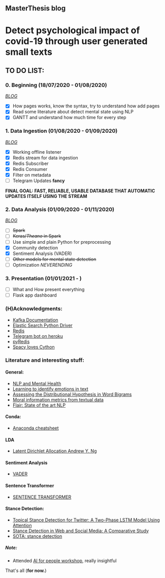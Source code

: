 ## MasterThesis blog


# Detect psychological impact of covid-19 through user generated small texts

## TO DO LIST:
### 0. Beginning (18/07/2020 - 01/08/2020)
[*BLOG*](BLOG/July.md)

- [x] How pages works, know the syntax, try to understand how add pages
- [x] Read some literature about detect mental state using NLP 
- [x] GANTT and understand how much time for every step

### 1. Data Ingestion (01/08/2020 - 01/09/2020)
[*BLOG*](BLOG/August.md)
- [x] Working offline listener
- [x] Redis stream for data ingestion
- [x] Redis Subscriber
- [x] Redis Consumer
- [x] Filter on metadata
- [ ] Telegram Updates **fancy**

**FINAL GOAL: FAST, RELIABLE, USABLE DATABASE THAT AUTOMATIC UPDATES ITSELF USING THE STREAM**

### 2. Data Analysis (01/09/2020 - 01/11/2020)
[*BLOG*](BLOG/September.md)
- [ ] ~~Spark~~
- [ ] ~~Keras/*Theano* in Spark~~
- [ ] Use simple and plain Python for preprocessing
- [x] Community detection
- [x] Sentiment Analysis (VADER)
- [ ] ~~Other models for mental state detection~~
- [ ] Optimization *NEVERENDING*

### 3. Presentation (01/01/2021 - )
- [ ] What and How present everything
- [ ] Flask app dashboard

### (H)Acknowledgments:
- [Kafka Documentation](https://kafka.apache.org/documentation)
- [Elastic Search Python Driver](https://elasticsearch-py.readthedocs.io/en/master/)
- [Redis](https://redis.io/)
- [Telegram bot on heroku](https://towardsdatascience.com/how-to-deploy-a-telegram-bot-using-heroku-for-free-9436f89575d2)
- [pyRedis](https://realpython.com/python-redis/#using-key-expiry)
- [Spacy loves Cython](https://nbviewer.jupyter.org/github/huggingface/100-times-faster-nlp/blob/master/100-times-faster-nlp-in-python.ipynb)
### Literature and interesting stuff:

#### General:
- [NLP and Mental Health](https://www.researchgate.net/publication/313127241_Natural_language_processing_in_mental_health_applications_using_non-clinical_texts)
- [Learning to identify emotions in text](http://citeseerx.ist.psu.edu/viewdoc/download?doi=10.1.1.217.62&rep=rep1&type=pdf)
- [Assessing the Distributional Hypothesis in Word Bigrams](https://iris.unitn.it/retrieve/handle/11572/249655/297594/2019_how_much_competence_in_performance.pdf)
- [Moral information metrics from textual data](https://github.com/medianeuroscience/emfdscore)
- [Flair: State of the art NLP](https://github.com/flairNLP/flair)

#### Conda:
- [Anaconda cheatsheet](https://docs.conda.io/projects/conda/en/4.6.0/_downloads/52a95608c49671267e40c689e0bc00ca/conda-cheatsheet.pdf)

#### LDA
- [Latent Dirichlet Allocation Andrew Y. Ng](http://www.jmlr.org/papers/volume3/blei03a/blei03a.pdf)

#### Sentiment Analysis
- [VADER](https://medium.com/analytics-vidhya/simplifying-social-media-sentiment-analysis-using-vader-in-python-f9e6ec6fc52f)

#### Sentence Transformer
- [SENTENCE TRANSFORMER](https://github.com/UKPLab/sentence-transformers)
#### Stance Detection:
- [Topical Stance Detection for Twitter: A Two-Phase LSTM Model Using Attention](https://arxiv.org/pdf/1801.03032.pdf)
- [Stance Detection in Web and Social Media: A Comparative Study](https://arxiv.org/pdf/2007.05976.pdf)
- [SOTA: stance detection](https://paperswithcode.com/sota/stance-detection-on-rumoureval)

##### Note:
- Attended [AI for people workshop](https://github.com/aiforpeople-git/First-AI4People-Workshop), really insightful

That's all (**for now.**)
